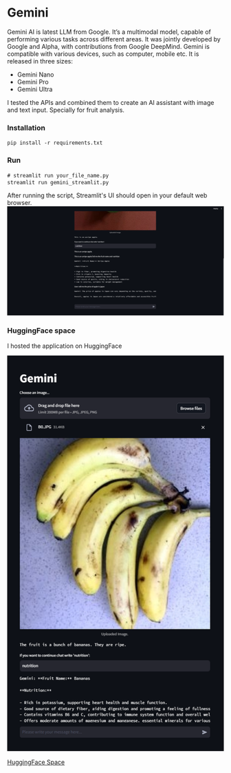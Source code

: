 # Gemini
Gemini AI is latest LLM from Google. It’s a multimodal model, capable of performing various tasks across different areas. It was jointly developed by Google and Alpha, with contributions from Google DeepMind. Gemini is compatible with various devices, such as computer, mobile etc. 
It is released in three sizes: 
- Gemini Nano
- Gemini Pro
- Gemini Ultra

I tested the APIs and combined them to create an AI assistant with image and text input. Specially for fruit analysis.

### Installation 
```
pip install -r requirements.txt
```  
### Run 
``` 
# streamlit run your_file_name.py  
streamlit run gemini_streamlit.py
``` 
After running the script, Streamlit's UI should open in your default web browser.  
![image](https://github.com/salek877/AI_Experiments/blob/00e8604f7c918014d80145d73b9c9ae05b7ede17/gemini/assets/Screenshot%202023-12-21%20090728.png) 
### HuggingFace space
I hosted the application on HuggingFace

![image](https://github.com/salek877/AI_Experiments/blob/777c9ae7643af8ac931354d4b3b796e983f32f96/gemini/assets/image.png) 

[HuggingFace Space](https://salek877-pomologistgemini.hf.space)
